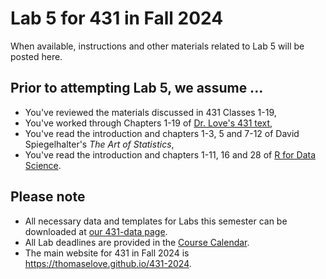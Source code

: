 # Lab 5 for 431 in Fall 2024

When available, instructions and other materials related to Lab 5 will be posted here.

## Prior to attempting Lab 5, we assume ...

- You've reviewed the materials discussed in 431 Classes 1-19, 
- You've worked through Chapters 1-19 of [Dr. Love's 431 text](https://thomaselove.github.io/431-book/),
- You've read the introduction and chapters 1-3, 5 and 7-12 of David Spiegelhalter's *The Art of Statistics*,
- You've read the introduction and chapters 1-11, 16 and 28 of [R for Data Science](https://r4ds.hadley.nz/).

## Please note

- All necessary data and templates for Labs this semester can be downloaded at [our 431-data page](https://github.com/THOMASELOVE/431-data).
- All Lab deadlines are provided in the [Course Calendar](https://thomaselove.github.io/431-2025/calendar.html).
- The main website for 431 in Fall 2024 is <https://thomaselove.github.io/431-2024>.
